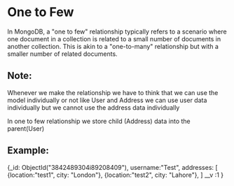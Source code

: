 # One to Few

In MongoDB, a "one to few" relationship typically refers to a scenario where one document in a collection is related to a small number of documents in another collection. This is akin to a "one-to-many" relationship but with a smaller number of related documents.

## Note:

Whenever we make the relationship we have to think that we can use the model individually or not like
User and Address
we can use user data individually but we cannot use the address data
individually

In one to few relationship we store child (Address) data into the
parent(User)

## Example:

{\_id: ObjectId("3842489304i89208409"),
username:"Test",
addresses: [
{location:"test1", city: "London"},
{location:"test2", city: "Lahore"},
]
\_\_v :1
}
